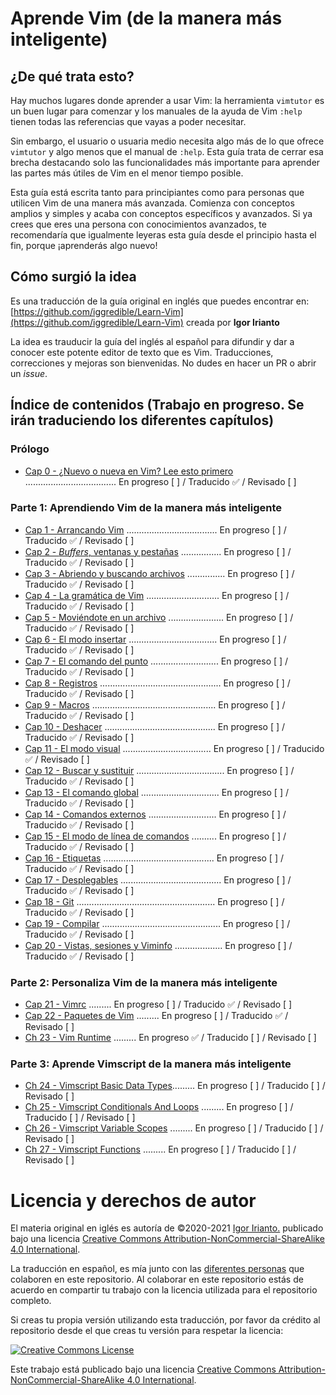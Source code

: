 # Aprende Vim (de la manera más inteligente)

## ¿De qué trata esto?

Hay muchos lugares donde aprender a usar Vim: la herramienta `vimtutor` es un buen lugar para comenzar y los manuales de la ayuda de Vim `:help` tienen todas las referencias que vayas a poder necesitar.

Sin embargo, el usuario o usuaria medio necesita algo más de lo que ofrece `vimtutor` y algo menos que el manual de `:help`. Esta guía trata de cerrar esa brecha destacando solo las funcionalidades más importante para aprender las partes más útiles de Vim en el menor tiempo posible.

Esta guía está escrita tanto para principiantes como para personas que utilicen Vim de una manera más avanzada. Comienza con conceptos amplios y simples y acaba con conceptos específicos y avanzados. Si ya crees que eres una persona con conocimientos avanzados, te recomendaría que igualmente leyeras esta guía desde el principio hasta el fin, porque ¡aprenderás algo nuevo!

## Cómo surgió la idea
Es una traducción de la guía original en inglés que puedes encontrar en: [https://github.com/iggredible/Learn-Vim](https://github.com/iggredible/Learn-Vim) creada por **Igor Irianto**

La idea es trauducir la guía del inglés al español para difundir y dar a conocer este potente editor de texto que es Vim. Traducciones, correcciones y mejoras son bienvenidas. No dudes en hacer un PR o abrir un *issue*.

## Índice de contenidos (Trabajo en progreso. Se irán traduciendo los diferentes capítulos)

### Prólogo

- [Cap 0     - ¿Nuevo o nueva en Vim? Lee esto primero](./ch00_new_to_vim_read_this_first.md) .................................... En progreso [ ] / Traducido ✅  / Revisado [ ]

### Parte 1: Aprendiendo Vim de la manera más inteligente

- [Cap 1  - Arrancando Vim](./ch01_starting_vim.md) .................................... En progreso [ ]  / Traducido ✅ / Revisado [ ]
- [Cap 2  - *Buffers*, ventanas y pestañas](./ch02_buffers_windows_tabs.md) ................ En progreso [ ]  / Traducido ✅  / Revisado [ ]
- [Cap 3  - Abriendo y buscando archivos](./ch03_opening_and_searching_files.md) ............... En progreso [ ]  / Traducido ✅  / Revisado [ ]
- [Cap 4  - La gramática de Vim](./ch04_vim_grammar.md) ............................. En progreso [ ] / Traducido ✅ / Revisado [ ]
- [Cap 5  - Moviéndote en un archivo](./ch05_moving_in_file.md) ...................... En progreso [ ] / Traducido ✅ / Revisado [ ]
- [Cap 6  - El modo insertar](./ch06_insert_mode.md) ................................... En progreso [ ] / Traducido ✅ / Revisado [ ]
- [Cap 7  - El comando del punto](./ch07_the_dot_command.md) ........................... En progreso [ ] / Traducido ✅ / Revisado [ ]
- [Cap 8  - Registros](./ch08_registers.md) ................................................ En progreso [ ] / Traducido ✅ / Revisado [ ]
- [Cap 9  - Macros](./ch09_macros.md) ................................................. En progreso [ ] / Traducido ✅ / Revisado [ ]
- [Cap 10 - Deshacer](./ch10_undo.md) ............................................ En progreso [ ] / Traducido ✅ / Revisado [ ]
- [Cap 11 - El modo visual](./ch11_visual_mode.md) ................................... En progreso [ ] / Traducido ✅ / Revisado [ ]
- [Cap 12 - Buscar y sustituir](./ch12_search_and_substitute.md) ................................... En progreso [ ] / Traducido ✅ / Revisado [ ]
- [Cap 13 - El comando global](./ch13_the_global_command.md) ............................... En progreso [ ] / Traducido ✅ / Revisado [ ]
- [Cap 14 - Comandos externos](./ch14_external_commands.md) ........................... En progreso [ ] / Traducido ✅ / Revisado [ ]
- [Cap 15 - El modo de línea de comandos](./ch15_command-line_mode.md) .......... En progreso [ ] / Traducido ✅ / Revisado [ ]
- [Cap 16 - Etiquetas](./ch16_tags.md) ............................................ En progreso [ ] / Traducido ✅ / Revisado [ ]
- [Cap 17 - Desplegables](./ch17_fold.md) ........................................ En progreso [ ] / Traducido ✅ / Revisado [ ]
- [Cap 18 - Git](./ch18_git.md) ....................................................... En progreso [ ] / Traducido ✅ / Revisado [ ]
- [Cap 19 - Compilar](./ch19_compile.md) ............................................... En progreso [ ] / Traducido ✅ / Revisado [ ]
- [Cap 20 - Vistas, sesiones y Viminfo](./ch20_views_sessions_viminfo.md) ................... En progreso [ ] / Traducido ✅ / Revisado [ ] 

### Parte 2: Personaliza Vim de la manera más inteligente

- [Cap 21 - Vimrc](./ch21_vimrc.md) ......... En progreso [ ] / Traducido ✅ / Revisado [ ] 
- [Cap 22 - Paquetes de Vim](./ch22_vim_packages.md)  ......... En progreso [ ] / Traducido ✅ / Revisado [ ]                           
- [Ch 23 - Vim Runtime](./ch23_vim_runtime.md) ......... En progreso ✅ / Traducido [ ] / Revisado [ ] 

### Parte 3: Aprende Vimscript de la manera más inteligente

- [Ch 24 - Vimscript Basic Data Types](./ch24_vimscript_basic_data_types.md)......... En progreso [ ] / Traducido [ ] / Revisado [ ] 
- [Ch 25 - Vimscript Conditionals And Loops](./ch25_vimscript_conditionals_and_loops.md) ......... En progreso [ ] / Traducido [ ] / Revisado [ ] 
- [Ch 26 - Vimscript Variable Scopes](./ch26_vimscript_variables_scopes.md) ......... En progreso [ ] / Traducido [ ] / Revisado [ ] 
- [Ch 27 - Vimscript Functions](./ch27_vimscript_functions.md)  ......... En progreso [ ] / Traducido [ ] / Revisado [ ] 


# Licencia y derechos de autor
El materia original en iglés es autoría de ©2020-2021 [Igor Irianto.](https://github.com/iggredible/Learn-Vim) publicado bajo una licencia <a rel="license" href="http://creativecommons.org/licenses/by-nc-sa/4.0/">Creative Commons Attribution-NonCommercial-ShareAlike 4.0 International</a>.

La traducción en español, es mía junto con las [diferentes personas](https://github.com/victorhck/learn-Vim-es/graphs/contributors) que colaboren en este repositorio. Al colaborar en este repositorio estás de acuerdo en compartir tu trabajo con la licencia utilizada para el repositorio completo.

Si creas tu propia versión utilizando esta traducción, por favor da crédito al repositorio desde el que creas tu versión para respetar la licencia:

<a rel="license" href="http://creativecommons.org/licenses/by-nc-sa/4.0/"><img alt="Creative Commons License" style="border-width:0" src="https://licensebuttons.net/l/by-nc-sa/4.0/88x31.png" /></a><br />

Este trabajo está publicado bajo una licencia <a rel="license" href="http://creativecommons.org/licenses/by-nc-sa/4.0/">Creative Commons Attribution-NonCommercial-ShareAlike 4.0 International</a>.

